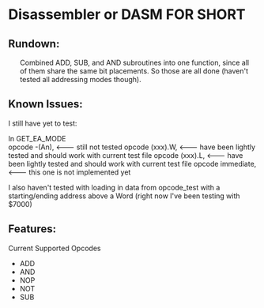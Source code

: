 # Disassembler or DASM FOR SHORT
## Rundown:
<p>
 <ul>
Combined ADD, SUB, and AND subroutines into one function, since all of them share the same bit placements. So those are all done (haven't tested all addressing modes though).
</ul>
</p>

## Known Issues: 
<p>
I still have yet to test: <br>

In GET_EA_MODE <br>
opcode        -(An), <ea>            <--- still not tested
opcode        (xxx).W, <ea>          <--- have been lightly tested and should work with current test file
opcode        (xxx).L, <ea>          <--- have been lightly tested and should work with current test file
opcode        immediate, <ea>        <--- this one is not implemented yet   

I also haven't tested with loading in data from opcode_test with a starting/ending address above a Word (right now I've been testing with $7000)  
</p>


## Features:
<p>
Current Supported Opcodes 
<ul>
  <li> ADD </li>
  <li> AND </li>
  <li> NOP </li>
  <li> NOT </li>
  <li> SUB </li>
</ul>
</p>
